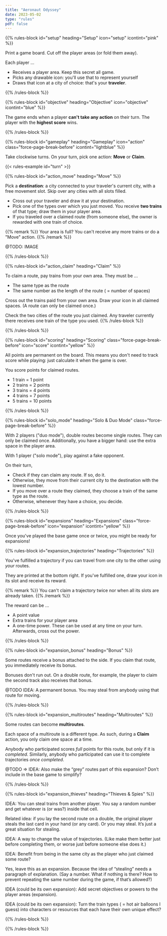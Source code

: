 ```yaml
---
title: "Aeronaut Odyssey"
date: 2023-05-02
type: "rules"
pdf: false
---
```


{{% rules-block id="setup" heading="Setup" icon="setup" icontint="pink" %}}

Print a game board. Cut off the player areas (or fold them away).

Each player ...

* Receives a player area. Keep this secret all game.
* Picks any drawable icon: you'll use that to represent yourself
* Draws that icon at a city of choice: that's your **traveler**.

{{% /rules-block %}}

{{% rules-block id="objective" heading="Objective" icon="objective" icontint="blue" %}}

The game ends when a player **can't take any action** on their turn. The player with the **highest score** wins.

{{% /rules-block %}}

{{% rules-block id="gameplay" heading="Gameplay" icon="action" class="force-page-break-before" icontint="lightblue" %}}

Take clockwise turns. On your turn, pick one action: **Move** or **Claim**.

{{< rules-example id="turn" >}}

{{% rules-block id="action_move" heading="Move" %}}

Pick a **destination**: a city connected to your traveler's current city, with a free movement slot. Skip over any cities with all slots filled.

* Cross out your traveler and draw it at your destination.
* Pick one of the types over which you just moved. You receive **two trains** of that type; draw them in your player area.
* If you traveled over a claimed route (from someone else), the owner is rewarded with one train of choice.

{{% remark %}}
Your area is full? You can't receive any more trains or do a "Move" action.
{{% /remark %}}

@TODO: IMAGE

{{% /rules-block %}}

{{% rules-block id="action_claim" heading="Claim" %}}

To claim a route, pay trains from your own area. They must be ...

* The same type as the route
* The same number as the length of the route ( = number of spaces)

Cross out the trains paid from your own area. Draw your icon in all claimed spaces. (A route can only be claimed once.)

Check the two cities of the route you just claimed. Any traveler currently there receives one train of the type you used.
{{% /rules-block %}}

{{% /rules-block %}}

{{% rules-block id="scoring" heading="Scoring" class="force-page-break-before" icon="score" icontint="yellow" %}}

All points are permanent on the board. This means you don't need to track score while playing: just calculate it when the game is over.

You score points for claimed routes.
* 1 train = 1 point
* 2 trains = 2 points
* 3 trains = 4 points
* 4 trains = 7 points
* 5 trains = 10 points

{{% /rules-block %}}

{{% rules-block id="solo_mode" heading="Solo & Duo Mode" class="force-page-break-before" %}}

With 2 players ("duo mode"), double routes become single routes. They can only be claimed once. Additionally, you have a bigger hand: use the extra space in the player area.

With 1 player ("solo mode"), play against a fake opponent. 

On their turn,
* Check if they can claim any route. If so, do it.
* Otherwise, they move from their current city to the destination with the lowest number.
* If you move over a route they claimed, they choose a train of the same type as the route.
* Otherwise, whenever they have a choice, you decide.

{{% /rules-block %}}

{{% rules-block id="expansions" heading="Expansions" class="force-page-break-before" icon="expansion" icontint="yellow" %}}

Once you've played the base game once or twice, you might be ready for expansions!

{{% rules-block id="expansion_trajectories" heading="Trajectories" %}}

You've fulfilled a trajectory if you can travel from one city to the other using _your_ routes.

They are printed at the bottom right. If you've fulfilled one, draw your icon in its slot and receive its reward. 

{{% remark %}}
You can't claim a trajectory twice nor when all its slots are already taken.
{{% /remark %}}

The reward can be ...
* A point value
* Extra trains for your player area
* A one-time power. These can be used at any time on your turn. Afterwards, cross out the power.

{{% /rules-block %}}

{{% rules-block id="expansion_bonus" heading="Bonus" %}}

Some routes receive a bonus attached to the side. If you claim that route, you immediately receive its bonus.

Bonuses don't run out. On a double route, for example, the player to claim the second track also receives that bonus.

@TODO IDEA: A permanent bonus. You may steal from anybody using that route for moving.

{{% /rules-block %}}

{{% rules-block id="expansion_multiroutes" heading="Multiroutes" %}}

Some routes can become **multiroutes**.

Each space of a multiroute is a different type. As such, during a **Claim** action, you only claim one space at a time. 

Anybody who participated scores _full_ points for this route, but only if it is _completed_. Similarly, anybody who participated can use it to complete trajectories _once completed_.

@TODO => IDEA: Also make the “grey” routes part of this expansion? Don’t include in the base game to simplify?

{{% /rules-block %}}

{{% rules-block id="expansion_thieves" heading="Thieves & Spies" %}}

IDEA: You can steal trains from another player. You say a random number and get whatever is (or was?) inside that cell.

Related idea: if you lay the second route on a double, the original player steals the last card in your hand (or any card). Or you may steal. It’s just a great situation for stealing.

IDEA: A way to change the value of trajectories. (Like make them better just before completing them, or worse just before someone else does it.)

IDEA: Benefit from being in the same city as the player who just claimed some route?

Yes, leave this as an expansion. Because the idea of “stealing” needs a paragraph of explanation. (Say a number. What if nothing is there? How to prevent repeating the same number during the game, if that’s allowed?)

IDEA (could be its own expansion): Add secret objectives or powers to the player areas (expansion).

IDEA (could be its own expansion): Turn the train types ( = hot air balloons I guess) into characters or resources that each have their own unique effect?

{{% /rules-block %}}

{{% /rules-block %}}




